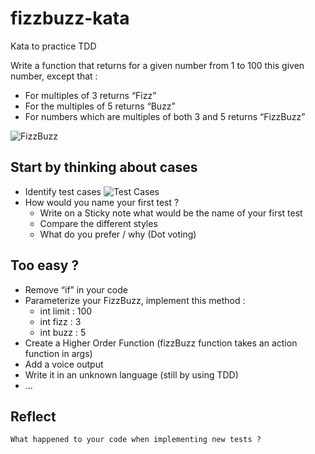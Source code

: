 # fizzbuzz-kata
Kata to practice TDD

Write a function that returns for a given number from 1 to 100 this given number, except that : 
* For multiples of 3 returns “Fizz”
* For the multiples of 5 returns “Buzz”
* For numbers which are multiples of both 3 and 5 returns “FizzBuzz”

![FizzBuzz](https://gblobscdn.gitbook.com/assets%2F-MAffO8xa1ZWmgZvfeK2%2F-MRjOd5QFjO3t1_uF11v%2F-MRjOzhK6HceS86U0Jt-%2Fimage.png?alt=media&token=2ac59d40-ac10-47b1-90ee-951609100f76)

## Start by thinking about cases
* Identify test cases
![Test Cases](https://gblobscdn.gitbook.com/assets%2F-MAffO8xa1ZWmgZvfeK2%2F-MRjO-IgeifZZUD9mw_x%2F-MRjO0CxQcWYjdgBOurX%2Fimage.png?alt=media&token=4a82e06f-7da0-4a9a-ac60-bc0f8d76e12c)
* How would you name your first test ?
   * Write on a Sticky note what would be the name of your first test
   * Compare the different styles
   * What do you prefer / why (Dot voting)

## Too easy ?
* Remove “if” in your code
* Parameterize your FizzBuzz, implement this method : 
   * int limit : 100
   * int fizz : 3
   * int buzz : 5
* Create a Higher Order Function (fizzBuzz function takes an action function in args)
* Add a voice output
* Write it in an unknown language (still by using TDD)
* ...

## Reflect
`What happened to your code when implementing new tests ?`

